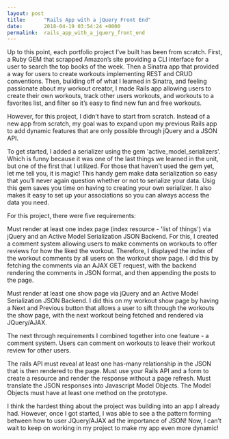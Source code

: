 ```yaml
---
layout: post
title:      "Rails App with a jQuery Front End"
date:       2018-04-19 03:54:24 +0000
permalink:  rails_app_with_a_jquery_front_end
---
```



Up to this point, each portfolio project I’ve built has been from scratch. First, a Ruby GEM that scrapped Amazon’s site providing a CLI interface for a user to search the top books of the week. Then a Sinatra app that provided a way for users to create workouts implementing REST and CRUD conventions. Then, building off of what I learned in Sinatra, and feeling passionate about my workout creator, I made Rails app allowing users to create their own workouts, track other users workouts, and workouts to a favorites list, and filter so it’s easy to find new fun and free workouts.

However, for this project, I didn’t have to start from scratch.  Instead of a new app from scratch, my goal was to expand upon my previous Rails app to add dynamic features that are only possible through jQuery and a JSON API.

To get started, I added a serializer using the gem 'active_model_serializers'. Which is funny because it was one of the last things we learned in the unit, but one of the first that I utilized.  For those that haven’t used the gem yet, let me tell you, it is magic!  This handy gem make data serialization so easy that you’ll never again question whether or not to serialize your data. Usig this gem saves you time on having to creating your own serializer.  It also makes it easy to set up your associations so you can always access the data you need.

For this project, there were five requirements:

Must render at least one index page (index resource - 'list of things') via jQuery and an Active Model Serialization JSON Backend.
For this, I created a comment system allowing users to make comments on workouts to offer reviews for how the liked the workout.  Therefore, I displayed the index of the workout comments by all users on the workout show page.  I did this by fetching the comments via an AJAX GET request, with the backend rendering the comments in JSON format, and then appending the posts to the page.

Must render at least one show page via jQuery and an Active Model Serialization JSON Backend. 
I did this on my workout show page by having a Next and Previous button that allows a user to sift through the workouts the show page, with the next workout being fetched and rendered via JQuery/AJAX.

The next through requirements I combined together into one feature - a comment system.  Users can comment on workouts to leave their workout review for other users.

The rails API must reveal at least one has-many relationship in the JSON that is then rendered to the page. 
Must use your Rails API and a form to create a resource and render the response without a page refresh.
Must translate the JSON responses into Javascript Model Objects. The Model Objects must have at least one method on the prototype. 

I think the hardest thing about the project was building into an app I already had.  However, once I got started, I was able to see a the pattern forming between how to user JQuery/AJAX ad the importance of JSON!  Now, I can’t wait to keep on working in my project to make my app even more dynamic!

